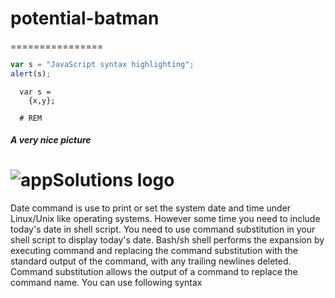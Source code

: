 # potential-batman
================

```javascript
var s = "JavaScript syntax highlighting";
alert(s);
```

```
  var s =
    {x,y};
        
  # REM
```

##### A very nice picture
![appSolutions logo](http://www.app-solutions.com/files/siteimage/logoTop2.gif)
===========

Date command is use to print or set the system date and time under Linux/Unix like operating systems. However some time you need to include today's date in shell script. You need to use command substitution in your shell script to display today's date. Bash/sh shell performs the expansion by executing command and replacing the command substitution with the standard output
of the command, with any trailing newlines deleted. Command substitution allows the output of a command to replace the command name. You can use following syntax
